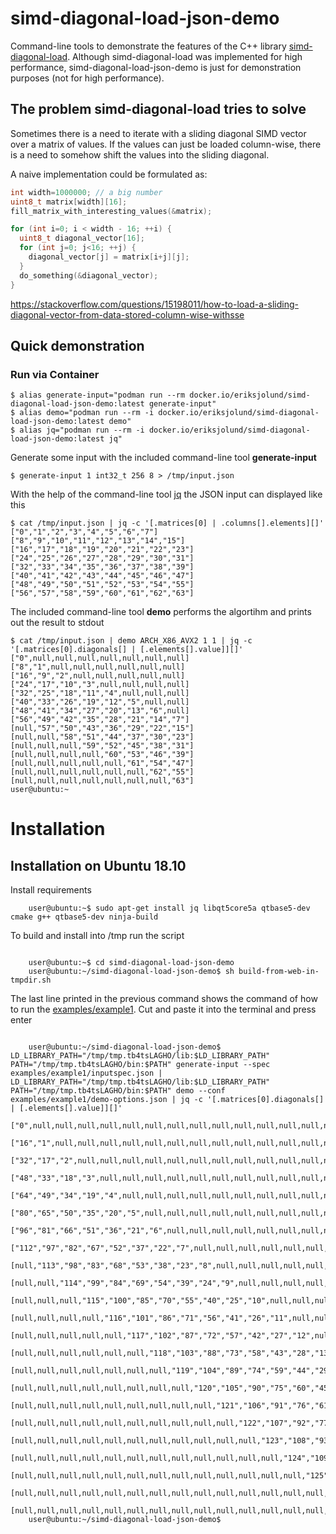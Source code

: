 # simd-diagonal-load-json-demo

Command-line tools to demonstrate the features of the C++ library [simd-diagonal-load](https://github.com/eriksjolund/simd-diagonal-load).
Although simd-diagonal-load was implemented for high performance, simd-diagonal-load-json-demo is just for demonstration purposes (not for high performance).

## The problem simd-diagonal-load tries to solve

Sometimes there is a need to iterate with a sliding diagonal SIMD vector over a matrix of values. If the values can just be loaded column-wise, there
is a need to somehow shift the values into the sliding diagonal.

A naive implementation could be formulated as:

```c++
int width=1000000; // a big number
uint8_t matrix[width][16];
fill_matrix_with_interesting_values(&matrix);

for (int i=0; i < width - 16; ++i) {
  uint8_t diagonal_vector[16];
  for (int j=0; j<16; ++j) {
    diagonal_vector[j] = matrix[i+j][j];
  }
  do_something(&diagonal_vector);
}
```

https://stackoverflow.com/questions/15198011/how-to-load-a-sliding-diagonal-vector-from-data-stored-column-wise-withsse

## Quick demonstration

### Run via Container

```
$ alias generate-input="podman run --rm docker.io/eriksjolund/simd-diagonal-load-json-demo:latest generate-input"
$ alias demo="podman run --rm -i docker.io/eriksjolund/simd-diagonal-load-json-demo:latest demo"
$ alias jq="podman run --rm -i docker.io/eriksjolund/simd-diagonal-load-json-demo:latest jq"
```




Generate some input with the included command-line tool __generate-input__ 

    $ generate-input 1 int32_t 256 8 > /tmp/input.json

With the help of the command-line tool [jq](https://stedolan.github.io/jq/) the JSON input can displayed like this

    $ cat /tmp/input.json | jq -c '[.matrices[0] | .columns[].elements][]'
    ["0","1","2","3","4","5","6","7"]
    ["8","9","10","11","12","13","14","15"]
    ["16","17","18","19","20","21","22","23"]
    ["24","25","26","27","28","29","30","31"]
    ["32","33","34","35","36","37","38","39"]
    ["40","41","42","43","44","45","46","47"]
    ["48","49","50","51","52","53","54","55"]
    ["56","57","58","59","60","61","62","63"]


The included command-line tool __demo__ performs the algortihm and prints out the result to stdout

    $ cat /tmp/input.json | demo ARCH_X86_AVX2 1 1 | jq -c '[.matrices[0].diagonals[] | [.elements[].value]][]' 
    ["0",null,null,null,null,null,null,null]
    ["8","1",null,null,null,null,null,null]
    ["16","9","2",null,null,null,null,null]
    ["24","17","10","3",null,null,null,null]
    ["32","25","18","11","4",null,null,null]
    ["40","33","26","19","12","5",null,null]
    ["48","41","34","27","20","13","6",null]
    ["56","49","42","35","28","21","14","7"]
    [null,"57","50","43","36","29","22","15"]
    [null,null,"58","51","44","37","30","23"]
    [null,null,null,"59","52","45","38","31"]
    [null,null,null,null,"60","53","46","39"]
    [null,null,null,null,null,"61","54","47"]
    [null,null,null,null,null,null,"62","55"]
    [null,null,null,null,null,null,null,"63"]
    user@ubuntu:~

# Installation

## Installation on Ubuntu 18.10


Install requirements

```
    user@ubuntu:~$ sudo apt-get install jq libqt5core5a qtbase5-dev cmake g++ qtbase5-dev ninja-build
```

To build and install into /tmp run the script

```

    user@ubuntu:~$ cd simd-diagonal-load-json-demo
    user@ubuntu:~/simd-diagonal-load-json-demo$ sh build-from-web-in-tmpdir.sh

```

The last line printed in the previous command shows the command of how to run the [examples/example1](examples/example1). Cut and paste it into the terminal and press enter

```

    user@ubuntu:~/simd-diagonal-load-json-demo$ LD_LIBRARY_PATH="/tmp/tmp.tb4tsLAGHO/lib:$LD_LIBRARY_PATH" PATH="/tmp/tmp.tb4tsLAGHO/bin:$PATH" generate-input --spec examples/example1/inputspec.json | LD_LIBRARY_PATH="/tmp/tmp.tb4tsLAGHO/lib:$LD_LIBRARY_PATH" PATH="/tmp/tmp.tb4tsLAGHO/bin:$PATH" demo --conf examples/example1/demo-options.json | jq -c '[.matrices[0].diagonals[] | [.elements[].value]][]'
    ["0",null,null,null,null,null,null,null,null,null,null,null,null,null,null,null]
    ["16","1",null,null,null,null,null,null,null,null,null,null,null,null,null,null]
    ["32","17","2",null,null,null,null,null,null,null,null,null,null,null,null,null]
    ["48","33","18","3",null,null,null,null,null,null,null,null,null,null,null,null]
    ["64","49","34","19","4",null,null,null,null,null,null,null,null,null,null,null]
    ["80","65","50","35","20","5",null,null,null,null,null,null,null,null,null,null]
    ["96","81","66","51","36","21","6",null,null,null,null,null,null,null,null,null]
    ["112","97","82","67","52","37","22","7",null,null,null,null,null,null,null,null]
    [null,"113","98","83","68","53","38","23","8",null,null,null,null,null,null,null]
    [null,null,"114","99","84","69","54","39","24","9",null,null,null,null,null,null]
    [null,null,null,"115","100","85","70","55","40","25","10",null,null,null,null,null]
    [null,null,null,null,"116","101","86","71","56","41","26","11",null,null,null,null]
    [null,null,null,null,null,"117","102","87","72","57","42","27","12",null,null,null]
    [null,null,null,null,null,null,"118","103","88","73","58","43","28","13",null,null]
    [null,null,null,null,null,null,null,"119","104","89","74","59","44","29","14",null]
    [null,null,null,null,null,null,null,null,"120","105","90","75","60","45","30","15"]
    [null,null,null,null,null,null,null,null,null,"121","106","91","76","61","46","31"]
    [null,null,null,null,null,null,null,null,null,null,"122","107","92","77","62","47"]
    [null,null,null,null,null,null,null,null,null,null,null,"123","108","93","78","63"]
    [null,null,null,null,null,null,null,null,null,null,null,null,"124","109","94","79"]
    [null,null,null,null,null,null,null,null,null,null,null,null,null,"125","110","95"]
    [null,null,null,null,null,null,null,null,null,null,null,null,null,null,"126","111"]
    [null,null,null,null,null,null,null,null,null,null,null,null,null,null,null,"127"]
    user@ubuntu:~/simd-diagonal-load-json-demo$ 


```


